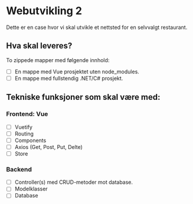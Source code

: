 # Webutvikling 2
Dette er en case hvor vi skal utvikle et nettsted for en selvvalgt restaurant. 

## Hva skal leveres?
To zippede mapper med følgende innhold:
- [ ] En mappe med Vue prosjektet uten node_modules.
- [ ] En mappe med fullstendig .NET/C# prosjekt.

## Tekniske funksjoner som skal være med:
### Frontend: Vue 
- [ ] Vuetify
- [ ] Routing
- [ ] Components
- [ ] Axios (Get, Post, Put, Delte)
- [ ] Store

### Backend
- [ ] Controller(s) med CRUD-metoder mot database.
- [ ] Modelklasser
- [ ] Database
